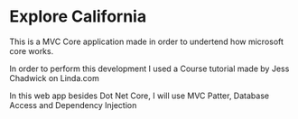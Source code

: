 # Explore California

This is a MVC Core application made in order to undertend how microsoft core works. 

In order to perform this development I used a Course tutorial made by Jess Chadwick on Linda.com

In this web app besides Dot Net Core, I will use MVC Patter, Database Access and Dependency Injection
